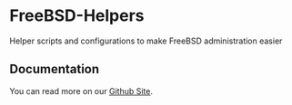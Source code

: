 # FreeBSD-Helpers
Helper scripts and configurations to make FreeBSD administration easier

## Documentation

You can read more on our [Github Site](https://hackthissite.github.io/FreeBSD-Helpers/).
